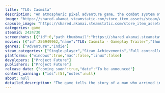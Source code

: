 ```yaml
---
title: "TLO: Casmita"
description: "An atmospheric pixel adventure game, the combat system of which is inspired by jrpg games, and the exploration of the world and solving some puzzles is tied to the mechanics of the Point and Click genre. Immerse yourself in a dark story of loss, meaninglessness and pain."
image: "https://shared.akamai.steamstatic.com/store_item_assets/steam/apps/2424730/header.jpg?t=1722331096"
capsule_image: "https://shared.akamai.steamstatic.com/store_item_assets/steam/apps/2424730/capsule_231x87.jpg?t=1722331096"
categories: game
steamid: 2424730
screenshots: [{"id":0,"path_thumbnail":"https://shared.akamai.steamstatic.com/store_item_assets/steam/apps/2424730/ss_516cf53fa4307f939c847abeeed530f74fddbd1f.600x338.jpg?t=1722331096","path_full":"https://shared.akamai.steamstatic.com/store_item_assets/steam/apps/2424730/ss_516cf53fa4307f939c847abeeed530f74fddbd1f.1920x1080.jpg?t=1722331096"},{"id":1,"path_thumbnail":"https://shared.akamai.steamstatic.com/store_item_assets/steam/apps/2424730/ss_e5ef3c42afd187cb29300e4865bbac6a25713e0b.600x338.jpg?t=1722331096","path_full":"https://shared.akamai.steamstatic.com/store_item_assets/steam/apps/2424730/ss_e5ef3c42afd187cb29300e4865bbac6a25713e0b.1920x1080.jpg?t=1722331096"},{"id":2,"path_thumbnail":"https://shared.akamai.steamstatic.com/store_item_assets/steam/apps/2424730/ss_49bcf8f49ef3d656b8aa2d88be1f680d4c340bc9.600x338.jpg?t=1722331096","path_full":"https://shared.akamai.steamstatic.com/store_item_assets/steam/apps/2424730/ss_49bcf8f49ef3d656b8aa2d88be1f680d4c340bc9.1920x1080.jpg?t=1722331096"},{"id":3,"path_thumbnail":"https://shared.akamai.steamstatic.com/store_item_assets/steam/apps/2424730/ss_8903f94a898777a9ce5ea8c109484e8f23f72394.600x338.jpg?t=1722331096","path_full":"https://shared.akamai.steamstatic.com/store_item_assets/steam/apps/2424730/ss_8903f94a898777a9ce5ea8c109484e8f23f72394.1920x1080.jpg?t=1722331096"},{"id":4,"path_thumbnail":"https://shared.akamai.steamstatic.com/store_item_assets/steam/apps/2424730/ss_bdfeb6240b236aaf46860f49d7dd630e3d4db5c9.600x338.jpg?t=1722331096","path_full":"https://shared.akamai.steamstatic.com/store_item_assets/steam/apps/2424730/ss_bdfeb6240b236aaf46860f49d7dd630e3d4db5c9.1920x1080.jpg?t=1722331096"},{"id":5,"path_thumbnail":"https://shared.akamai.steamstatic.com/store_item_assets/steam/apps/2424730/ss_3a4cc773fb45361275a906b6b486adefadd48f32.600x338.jpg?t=1722331096","path_full":"https://shared.akamai.steamstatic.com/store_item_assets/steam/apps/2424730/ss_3a4cc773fb45361275a906b6b486adefadd48f32.1920x1080.jpg?t=1722331096"},{"id":6,"path_thumbnail":"https://shared.akamai.steamstatic.com/store_item_assets/steam/apps/2424730/ss_7f0590971a6de2ef9e1afaa9c6070d2a6bfb7c13.600x338.jpg?t=1722331096","path_full":"https://shared.akamai.steamstatic.com/store_item_assets/steam/apps/2424730/ss_7f0590971a6de2ef9e1afaa9c6070d2a6bfb7c13.1920x1080.jpg?t=1722331096"},{"id":7,"path_thumbnail":"https://shared.akamai.steamstatic.com/store_item_assets/steam/apps/2424730/ss_5a90aa22768729bd2a511adcca16ea37b23fff6d.600x338.jpg?t=1722331096","path_full":"https://shared.akamai.steamstatic.com/store_item_assets/steam/apps/2424730/ss_5a90aa22768729bd2a511adcca16ea37b23fff6d.1920x1080.jpg?t=1722331096"},{"id":8,"path_thumbnail":"https://shared.akamai.steamstatic.com/store_item_assets/steam/apps/2424730/ss_6b3900f79759d1f79a0ff76c74dc7806db50bbad.600x338.jpg?t=1722331096","path_full":"https://shared.akamai.steamstatic.com/store_item_assets/steam/apps/2424730/ss_6b3900f79759d1f79a0ff76c74dc7806db50bbad.1920x1080.jpg?t=1722331096"}]
movies: [{"id":256949962,"name":"TLO: Casmita - Gameplay Trailer","thumbnail":"https://shared.akamai.steamstatic.com/store_item_assets/steam/apps/256949962/movie.293x165.jpg?t=1685673906","webm":{"480":"http://video.akamai.steamstatic.com/store_trailers/256949962/movie480_vp9.webm?t=1685673906","max":"http://video.akamai.steamstatic.com/store_trailers/256949962/movie_max_vp9.webm?t=1685673906"},"mp4":{"480":"http://video.akamai.steamstatic.com/store_trailers/256949962/movie480.mp4?t=1685673906","max":"http://video.akamai.steamstatic.com/store_trailers/256949962/movie_max.mp4?t=1685673906"},"highlight":true}]
genres: ["Adventure","Indie"]
steam_categories: ["Single-player","Steam Achievements","Full controller support"]
platforms: {"windows":true,"mac":false,"linux":false}
developers: ["Project Future"]
publishers: ["Project Future"]
release_date: {"coming_soon":true,"date":"To be announced"}
content_warning: {"ids":[5],"notes":null}
about: null
detailed_description: "The game tells the story of a man who arrived in a country ravaged by civil war on a religious mission. However, his fate in this place did not work out, as a result of which he drags a miserable existence and just tries to survive. But fate presents him with more and more new challenges.<br><ul class=\"bb_ul\"><li> With the help of Point and Click genre mechanics, you can interact with some objects in the environment. To do this, just hover the cursor over them and click. Elements of this genre are also used to solve puzzles.<br><img class=\"bb_img\" src=\"https://shared.akamai.steamstatic.com/store_item_assets/steam/apps/2424730/extras/point_and_click.gif?t=1722331096\" /><br></li><li> The locations of the game are diverse and very different from each other aesthetically.<br><img class=\"bb_img\" src=\"https://shared.akamai.steamstatic.com/store_item_assets/steam/apps/2424730/extras/steam_gameplay_gif.gif?t=1722331096\" /><br></li><li> The combat system is inspired by JRPG games, but has a number of distinctive features. The most important of them is the rapid contractions. The average duration of a fight is one minute.<br></li><li> During the game, two different stories develop, which eventually intertwine and form a completely unpredictable ending.<br></li><li> The soundtrack and the impact of the environment are well developed. Due to this, the world feels alive.<br><img class=\"bb_img\" src=\"https://shared.akamai.steamstatic.com/store_item_assets/steam/apps/2424730/extras/life_world.gif?t=1722331096\" /></li></ul>"
---
```


